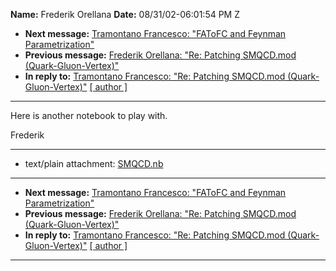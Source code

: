 **Name:** Frederik Orellana
**Date:** 08/31/02-06:01:54 PM Z

  - **Next message:** [Tramontano Francesco: "FAToFC and Feynman
    Parametrization"](0095.html)
  - **Previous message:** [Frederik Orellana: "Re: Patching SMQCD.mod
    (Quark-Gluon-Vertex)"](0093.html)
  - **In reply to:** [Tramontano Francesco: "Re: Patching SMQCD.mod
    (Quark-Gluon-Vertex)"](0091.html)
    [[ author ]](author.html#94)

-----

Here is another notebook to play with.  

Frederik  

-----

  - text/plain attachment: [SMQCD.nb](att-0094/01-SMQCD.nb)

-----

  - **Next message:** [Tramontano Francesco: "FAToFC and Feynman
    Parametrization"](0095.html)
  - **Previous message:** [Frederik Orellana: "Re: Patching SMQCD.mod
    (Quark-Gluon-Vertex)"](0093.html)
  - **In reply to:** [Tramontano Francesco: "Re: Patching SMQCD.mod
    (Quark-Gluon-Vertex)"](0091.html)
    [[ author ]](author.html#94)

-----

